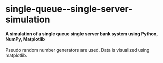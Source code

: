# single-queue--single-server-simulation
#### A simulation of a single queue single server bank system using Python, NumPy, Matplotlib

Pseudo random number generators are used.
Data is visualized using matplotlib.
